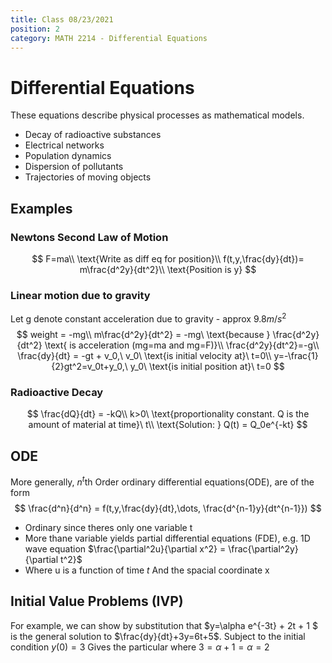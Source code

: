 ```yaml
---
title: Class 08/23/2021
position: 2
category: MATH 2214 - Differential Equations
---
```


# Differential Equations

These equations describe physical processes as mathematical models.

- Decay of radioactive substances
- Electrical networks
- Population dynamics
- Dispersion of pollutants
- Trajectories of moving objects

## Examples

### Newtons Second Law of Motion

$$
F=ma\\
\text{Write as diff eq for position}\\
f(t,y,\frac{dy}{dt})= m\frac{d^2y}{dt^2}\\
\text{Position is y}
$$

### Linear motion due to gravity

Let g denote constant acceleration due to gravity - approx $9.8 m/s^2$
$$
weight = -mg\\
m\frac{d^2y}{dt^2} = -mg\ \text{because } \frac{d^2y}{dt^2} \text{ is acceleration (mg=ma and mg=F)}\\
\frac{d^2y}{dt^2}=-g\\
\frac{dy}{dt} = -gt + v_0,\ v_0\ \text{is initial velocity at}\ t=0\\
y=-\frac{1}{2}gt^2=v_0t+y_0,\ y_0\ \text{is initial position at}\ t=0
$$

### Radioactive Decay

$$
\frac{dQ}{dt} = -kQ\\
k>0\ \text{proportionality constant. Q is the amount of material at time}\ t\\
\text{Solution: } Q(t) = Q_0e^{-kt}
$$

## ODE

More generally, $n^t$th Order ordinary differential equations(ODE), are of the form
$$
\frac{d^n}{d^n} = f(t,y,\frac{dy}{dt},\dots, \frac{d^{n-1}y}{dt^{n-1}})
$$

- Ordinary since theres only one variable t
- More thane variable yields partial differential equations (FDE), e.g. 1D wave equation $\frac{\partial^2u}{\partial x^2} = \frac{\partial^2y}{\partial t^2}$
- Where u is a function of time $t$ And the spacial coordinate x

## Initial Value Problems (IVP)

For example, we can show by substitution that $y=\alpha e^{-3t} + 2t + 1 $ is the general solution to $\frac{dy}{dt}+3y=6t+5$. Subject to the initial condition $y(0) = 3$ Gives the particular where $3=\alpha+1 = \alpha = 2$